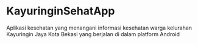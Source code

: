 # KayuringinSehatApp
Aplikasi kesehatan yang menangani informasi kesehatan warga kelurahan Kayuringin Jaya Kota Bekasi yang berjalan di dalam platform Android
